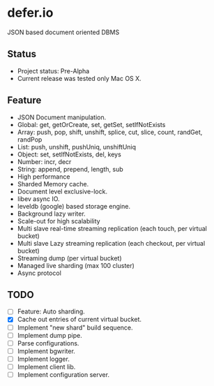 defer.io
========

JSON based document oriented DBMS

## Status
* Project status: Pre-Alpha
 * Current release was tested only Mac OS X.

## Feature
* JSON Document manipulation.
 * Global: get, getOrCreate, set, getSet, setIfNotExists
 * Array: push, pop, shift, unshift, splice, cut, slice, count, randGet, randPop
 * List: push, unshift, pushUniq, unshiftUniq
 * Object: set, setIfNotExists, del, keys
 * Number: incr, decr
 * String: append, prepend, length, sub
* High performance
 * Sharded Memory cache.
 * Document level exclusive-lock.
 * libev async IO.
 * leveldb (google) based storage engine.
 * Background lazy writer.
* Scale-out for high scalability
 * Multi slave real-time streaming replication (each touch, per virtual bucket)
 * Multi slave Lazy streaming replication (each checkout, per virtual bucket)
 * Streaming dump (per virtual bucket)
 * Managed live sharding (max 100 cluster)
* Async protocol

## TODO
- [ ] Feature: Auto sharding.
 - [x] Cache out entries of current virtual bucket.
 - [ ] Implement "new shard" build sequence.
 - [ ] Implement dump pipe.
- [ ] Parse configurations.
- [ ] Implement bgwriter.
- [ ] Implement logger.
- [ ] Implement client lib.
- [ ] Implement configuration server.
